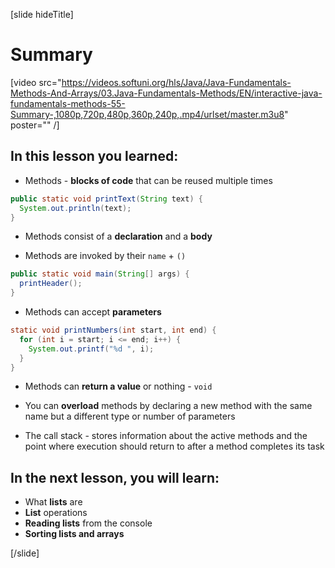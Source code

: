 [slide hideTitle]
# Summary

[video src="https://videos.softuni.org/hls/Java/Java-Fundamentals-Methods-And-Arrays/03.Java-Fundamentals-Methods/EN/interactive-java-fundamentals-methods-55-Summary-,1080p,720p,480p,360p,240p,.mp4/urlset/master.m3u8" poster="" /]

## In this lesson you learned:

- Methods - **blocks of code** that can be reused multiple times

``` java
public static void printText(String text) {
  System.out.println(text);
}
```

- Methods consist of a **declaration** and a **body**

- Methods are invoked by their `name` + `()`

``` java
public static void main(String[] args) {
  printHeader();
}
```

- Methods can accept **parameters**

``` java
static void printNumbers(int start, int end) { 
  for (int i = start; i <= end; i++) {
    System.out.printf("%d ", i);
  }
}
```
- Methods can **return a value** or nothing - `void`

- You can **overload** methods by declaring a new method with the same name but a different type or number of parameters

- The call stack - stores information about the active methods and the point where execution should return to after a method completes its task

## In the next lesson, you will learn:

- What **lists** are
- **List** operations
- **Reading lists** from the console
- **Sorting lists and arrays**

[/slide]
